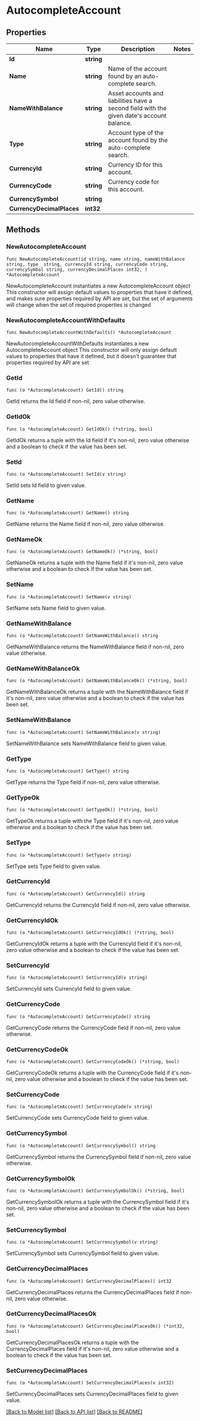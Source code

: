 # AutocompleteAccount

## Properties

Name | Type | Description | Notes
------------ | ------------- | ------------- | -------------
**Id** | **string** |  | 
**Name** | **string** | Name of the account found by an auto-complete search. | 
**NameWithBalance** | **string** | Asset accounts and liabilities have a second field with the given date&#39;s account balance. | 
**Type** | **string** | Account type of the account found by the auto-complete search. | 
**CurrencyId** | **string** | Currency ID for this account. | 
**CurrencyCode** | **string** | Currency code for this account. | 
**CurrencySymbol** | **string** |  | 
**CurrencyDecimalPlaces** | **int32** |  | 

## Methods

### NewAutocompleteAccount

`func NewAutocompleteAccount(id string, name string, nameWithBalance string, type_ string, currencyId string, currencyCode string, currencySymbol string, currencyDecimalPlaces int32, ) *AutocompleteAccount`

NewAutocompleteAccount instantiates a new AutocompleteAccount object
This constructor will assign default values to properties that have it defined,
and makes sure properties required by API are set, but the set of arguments
will change when the set of required properties is changed

### NewAutocompleteAccountWithDefaults

`func NewAutocompleteAccountWithDefaults() *AutocompleteAccount`

NewAutocompleteAccountWithDefaults instantiates a new AutocompleteAccount object
This constructor will only assign default values to properties that have it defined,
but it doesn't guarantee that properties required by API are set

### GetId

`func (o *AutocompleteAccount) GetId() string`

GetId returns the Id field if non-nil, zero value otherwise.

### GetIdOk

`func (o *AutocompleteAccount) GetIdOk() (*string, bool)`

GetIdOk returns a tuple with the Id field if it's non-nil, zero value otherwise
and a boolean to check if the value has been set.

### SetId

`func (o *AutocompleteAccount) SetId(v string)`

SetId sets Id field to given value.


### GetName

`func (o *AutocompleteAccount) GetName() string`

GetName returns the Name field if non-nil, zero value otherwise.

### GetNameOk

`func (o *AutocompleteAccount) GetNameOk() (*string, bool)`

GetNameOk returns a tuple with the Name field if it's non-nil, zero value otherwise
and a boolean to check if the value has been set.

### SetName

`func (o *AutocompleteAccount) SetName(v string)`

SetName sets Name field to given value.


### GetNameWithBalance

`func (o *AutocompleteAccount) GetNameWithBalance() string`

GetNameWithBalance returns the NameWithBalance field if non-nil, zero value otherwise.

### GetNameWithBalanceOk

`func (o *AutocompleteAccount) GetNameWithBalanceOk() (*string, bool)`

GetNameWithBalanceOk returns a tuple with the NameWithBalance field if it's non-nil, zero value otherwise
and a boolean to check if the value has been set.

### SetNameWithBalance

`func (o *AutocompleteAccount) SetNameWithBalance(v string)`

SetNameWithBalance sets NameWithBalance field to given value.


### GetType

`func (o *AutocompleteAccount) GetType() string`

GetType returns the Type field if non-nil, zero value otherwise.

### GetTypeOk

`func (o *AutocompleteAccount) GetTypeOk() (*string, bool)`

GetTypeOk returns a tuple with the Type field if it's non-nil, zero value otherwise
and a boolean to check if the value has been set.

### SetType

`func (o *AutocompleteAccount) SetType(v string)`

SetType sets Type field to given value.


### GetCurrencyId

`func (o *AutocompleteAccount) GetCurrencyId() string`

GetCurrencyId returns the CurrencyId field if non-nil, zero value otherwise.

### GetCurrencyIdOk

`func (o *AutocompleteAccount) GetCurrencyIdOk() (*string, bool)`

GetCurrencyIdOk returns a tuple with the CurrencyId field if it's non-nil, zero value otherwise
and a boolean to check if the value has been set.

### SetCurrencyId

`func (o *AutocompleteAccount) SetCurrencyId(v string)`

SetCurrencyId sets CurrencyId field to given value.


### GetCurrencyCode

`func (o *AutocompleteAccount) GetCurrencyCode() string`

GetCurrencyCode returns the CurrencyCode field if non-nil, zero value otherwise.

### GetCurrencyCodeOk

`func (o *AutocompleteAccount) GetCurrencyCodeOk() (*string, bool)`

GetCurrencyCodeOk returns a tuple with the CurrencyCode field if it's non-nil, zero value otherwise
and a boolean to check if the value has been set.

### SetCurrencyCode

`func (o *AutocompleteAccount) SetCurrencyCode(v string)`

SetCurrencyCode sets CurrencyCode field to given value.


### GetCurrencySymbol

`func (o *AutocompleteAccount) GetCurrencySymbol() string`

GetCurrencySymbol returns the CurrencySymbol field if non-nil, zero value otherwise.

### GetCurrencySymbolOk

`func (o *AutocompleteAccount) GetCurrencySymbolOk() (*string, bool)`

GetCurrencySymbolOk returns a tuple with the CurrencySymbol field if it's non-nil, zero value otherwise
and a boolean to check if the value has been set.

### SetCurrencySymbol

`func (o *AutocompleteAccount) SetCurrencySymbol(v string)`

SetCurrencySymbol sets CurrencySymbol field to given value.


### GetCurrencyDecimalPlaces

`func (o *AutocompleteAccount) GetCurrencyDecimalPlaces() int32`

GetCurrencyDecimalPlaces returns the CurrencyDecimalPlaces field if non-nil, zero value otherwise.

### GetCurrencyDecimalPlacesOk

`func (o *AutocompleteAccount) GetCurrencyDecimalPlacesOk() (*int32, bool)`

GetCurrencyDecimalPlacesOk returns a tuple with the CurrencyDecimalPlaces field if it's non-nil, zero value otherwise
and a boolean to check if the value has been set.

### SetCurrencyDecimalPlaces

`func (o *AutocompleteAccount) SetCurrencyDecimalPlaces(v int32)`

SetCurrencyDecimalPlaces sets CurrencyDecimalPlaces field to given value.



[[Back to Model list]](../README.md#documentation-for-models) [[Back to API list]](../README.md#documentation-for-api-endpoints) [[Back to README]](../README.md)



